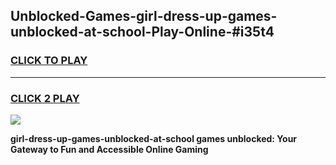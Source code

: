 
## Unblocked-Games-girl-dress-up-games-unblocked-at-school-Play-Online-#i35t4
<h3>
<a href="https://premium.freeplayer.one?title=girl-dress-up-games-unblocked-at-school&ref=27F">CLICK TO PLAY</a></h3>
<hr>

<h3>
<a href="https://premium.freeplayer.one?title=girl-dress-up-games-unblocked-at-school&ref=27F">CLICK 2 PLAY</a>
  
</h3>

<a href="https://premium.freeplayer.one?title=girl-dress-up-games-unblocked-at-school&ref=27F"><img src="https://clearcache.store/games.png"></a>


**girl-dress-up-games-unblocked-at-school games unblocked: Your Gateway to Fun and Accessible Online Gaming**
